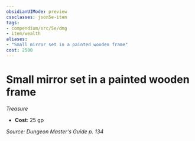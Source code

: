 ```yaml
---
obsidianUIMode: preview
cssclasses: json5e-item
tags:
- compendium/src/5e/dmg
- item/wealth
aliases: 
- "Small mirror set in a painted wooden frame"
cost: 2500
---
```

# Small mirror set in a painted wooden frame
*Treasure*  

- **Cost**: 25 gp

*Source: Dungeon Master's Guide p. 134*